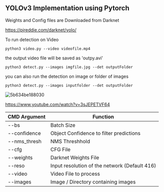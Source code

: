 ## YOLOv3 Implementation using Pytorch

Weights and Config files  are Downloaded from Darknet 

https://pjreddie.com/darknet/yolo/

To run detection on Video 

`python3 video.py --video videofile.mp4 `

the output video file will be saved as 'outpy.avi'

`python3 detect.py --images imgfile.jpg --det outputFolder`

you can also run the detection on image or folder of images

`python3 detect.py --images inputfolder --det outputFolder`

![5b634be188030](https://i.loli.net/2018/08/03/5b634be188030.png)

https://www.youtube.com/watch?v=3sJEPETVF64



| CMD Argument | Function                                      |
| ------------ | --------------------------------------------- |
| --bs         | Batch Size                                    |
| --confidence | Object Confidence to filter predictions       |
| --nms_thresh | NMS Threshhold                                |
| --cfg        | CFG File                                      |
| --weights    | Darknet Weights File                          |
| --reso       | Input resolution of the network (Default 416) |
| --video      | Video File to process                         |
| --images     | Image / Directory containing images           |
